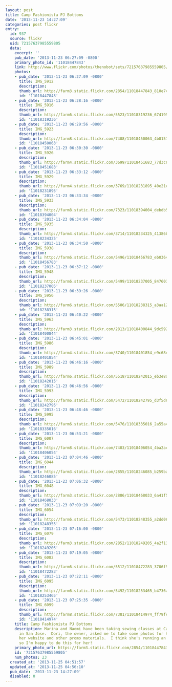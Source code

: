 ```yaml
---
layout: post
title: Camp Fashionista PJ Bottoms
date: '2013-11-23 14:27:09'
categories: post flickr
entry:
  id: 937
  source: flickr
  uid: 72157637985559805
  data:
    excerpt: ''
    pub_date: '2013-11-23 06:27:09 -0800'
    primary_photo_id: '11018447843'
    link: http://www.flickr.com/photos/thenobot/sets/72157637985559805/
    photos:
    - pub_date: '2013-11-23 06:27:09 -0800'
      title: IMG_5912
      description: 
      thumb_url: http://farm3.static.flickr.com/2854/11018447843_810e7c5e3b_s.jpg
      id: '11018447843'
    - pub_date: '2013-11-23 06:28:16 -0800'
      title: IMG_5916
      description: 
      thumb_url: http://farm6.static.flickr.com/5523/11018319236_674195cebc_s.jpg
      id: '11018319236'
    - pub_date: '2013-11-23 06:29:56 -0800'
      title: IMG_5923
      description: 
      thumb_url: http://farm8.static.flickr.com/7408/11018450063_4b81575b36_s.jpg
      id: '11018450063'
    - pub_date: '2013-11-23 06:30:30 -0800'
      title: IMG_5926
      description: 
      thumb_url: http://farm4.static.flickr.com/3699/11018451683_77d3c88b59_s.jpg
      id: '11018451683'
    - pub_date: '2013-11-23 06:33:12 -0800'
      title: IMG_5929
      description: 
      thumb_url: http://farm4.static.flickr.com/3769/11018231895_40e21c4bc4_s.jpg
      id: '11018231895'
    - pub_date: '2013-11-23 06:33:34 -0800'
      title: IMG_5933
      description: 
      thumb_url: http://farm8.static.flickr.com/7323/11018394004_debdb564e2_s.jpg
      id: '11018394004'
    - pub_date: '2013-11-23 06:34:04 -0800'
      title: IMG_5935
      description: 
      thumb_url: http://farm4.static.flickr.com/3714/11018234325_41386b9068_s.jpg
      id: '11018234325'
    - pub_date: '2013-11-23 06:34:50 -0800'
      title: IMG_5938
      description: 
      thumb_url: http://farm6.static.flickr.com/5496/11018456783_eb036421ee_s.jpg
      id: '11018456783'
    - pub_date: '2013-11-23 06:37:12 -0800'
      title: IMG_5948
      description: 
      thumb_url: http://farm6.static.flickr.com/5499/11018237005_8476033509_s.jpg
      id: '11018237005'
    - pub_date: '2013-11-23 06:39:26 -0800'
      title: IMG_5956
      description: 
      thumb_url: http://farm6.static.flickr.com/5506/11018238315_a3aa12688f_s.jpg
      id: '11018238315'
    - pub_date: '2013-11-23 06:40:22 -0800'
      title: IMG_5963
      description: 
      thumb_url: http://farm3.static.flickr.com/2813/11018400844_9dc5924804_s.jpg
      id: '11018400844'
    - pub_date: '2013-11-23 06:45:01 -0800'
      title: IMG_5986
      description: 
      thumb_url: http://farm4.static.flickr.com/3740/11018401854_e9c68ed9b5_s.jpg
      id: '11018401854'
    - pub_date: '2013-11-23 06:46:16 -0800'
      title: IMG_5989
      description: 
      thumb_url: http://farm6.static.flickr.com/5518/11018242015_eb3e8a6625_s.jpg
      id: '11018242015'
    - pub_date: '2013-11-23 06:46:56 -0800'
      title: IMG_5993
      description: 
      thumb_url: http://farm6.static.flickr.com/5472/11018242795_d3f5d6d9f4_s.jpg
      id: '11018242795'
    - pub_date: '2013-11-23 06:48:46 -0800'
      title: IMG_5995
      description: 
      thumb_url: http://farm6.static.flickr.com/5476/11018335016_2a55a46787_s.jpg
      id: '11018335016'
    - pub_date: '2013-11-23 06:53:21 -0800'
      title: IMG_6007
      description: 
      thumb_url: http://farm8.static.flickr.com/7403/11018406054_4ba2ac4c18_s.jpg
      id: '11018406054'
    - pub_date: '2013-11-23 07:04:46 -0800'
      title: IMG_6044
      description: 
      thumb_url: http://farm3.static.flickr.com/2855/11018246085_b259bac3dd_s.jpg
      id: '11018246085'
    - pub_date: '2013-11-23 07:06:32 -0800'
      title: IMG_6048
      description: 
      thumb_url: http://farm3.static.flickr.com/2886/11018468033_6a41f5f6e8_s.jpg
      id: '11018468033'
    - pub_date: '2013-11-23 07:09:20 -0800'
      title: IMG_6054
      description: 
      thumb_url: http://farm6.static.flickr.com/5473/11018248355_a2dd0668ca_s.jpg
      id: '11018248355'
    - pub_date: '2013-11-23 07:16:00 -0800'
      title: IMG_6079
      description: 
      thumb_url: http://farm3.static.flickr.com/2852/11018249205_4a2f1372a7_s.jpg
      id: '11018249205'
    - pub_date: '2013-11-23 07:19:05 -0800'
      title: IMG_6082
      description: 
      thumb_url: http://farm6.static.flickr.com/5512/11018472283_3706f54c87_s.jpg
      id: '11018472283'
    - pub_date: '2013-11-23 07:22:11 -0800'
      title: IMG_6095
      description: 
      thumb_url: http://farm6.static.flickr.com/5492/11018253465_b4736ab95d_s.jpg
      id: '11018253465'
    - pub_date: '2013-11-23 07:25:35 -0800'
      title: IMG_6099
      description: 
      thumb_url: http://farm8.static.flickr.com/7381/11018414974_ff79fe9993_s.jpg
      id: '11018414974'
    title: Camp Fashionista PJ Bottoms
    description: Marina and Naomi have been taking sewing classes at Camp Fashionista
      in San Jose.  Dori, the owner, asked me to take some photos for her to use for
      her website and other promo materials.  I think she's running an awesome business
      so I'm happy to do this for her!
    primary_photo_url: https://farm3.static.flickr.com/2854/11018447843_810e7c5e3b_m.jpg
    id: '72157637985559805'
    num_photos: 23
  created_at: '2013-11-25 04:51:57'
  updated_at: '2013-11-25 04:56:10'
  pub_date: '2013-11-23 14:27:09'
  disabled: 0
---
```

